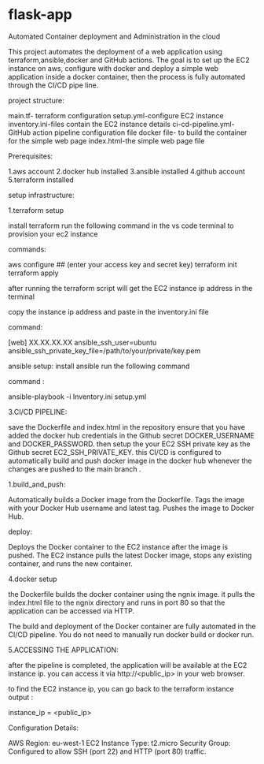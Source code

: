 # flask-app
Automated Container deployment and Administration in the cloud

This project automates the deployment of a web application using terraform,ansible,docker and GitHub actions. The goal is to set up the EC2 instance on aws, configure with docker and deploy a simple web application inside a docker container, then the process is fully automated through the CI/CD pipe line.

project structure:

main.tf- terraform configuration setup.yml-configure EC2 instance inventory.ini-files contain the EC2 instance details ci-cd-pipeline.yml- GitHub action pipeline configuration file docker file- to build the container for the simple web page index.html-the simple web page file

Prerequisites:

1.aws account 2.docker hub installed 3.ansible installed 4.github account 5.terraform installed

setup infrastructure:

1.terraform setup

install terraform run the following command in the vs code terminal to provision your ec2 instance

commands:

aws configure ## (enter your access key and secret key) terraform init terraform apply

after running the terraform script will get the EC2 instance ip address in the terminal

copy the instance ip address and paste in the inventory.ini file

command:

[web] XX.XX.XX.XX ansible_ssh_user=ubuntu ansible_ssh_private_key_file=/path/to/your/private/key.pem

ansible setup: install ansible run the following command

command :

ansible-playbook -i Inventory.ini setup.yml

3.CI/CD PIPELINE:

save the Dockerfile and index.html in the repository ensure that you have added the docker hub credentials in the Github secret DOCKER_USERNAME and DOCKER_PASSWORD. then setup the your EC2 SSH private key as the Github secret EC2_SSH_PRIVATE_KEY. this CI/CD is configured to automatically build and push docker image in the docker hub whenever the changes are pushed to the main branch .

1.build_and_push:

Automatically builds a Docker image from the Dockerfile. Tags the image with your Docker Hub username and latest tag. Pushes the image to Docker Hub.

deploy:

Deploys the Docker container to the EC2 instance after the image is pushed. The EC2 instance pulls the latest Docker image, stops any existing container, and runs the new container.

4.docker setup

the Dockerfile builds the docker container using the ngnix image. it pulls the index.html file to the ngnix directory and runs in port 80 so that the application can be accessed via HTTP.

The build and deployment of the Docker container are fully automated in the CI/CD pipeline. You do not need to manually run docker build or docker run.

5.ACCESSING THE APPLICATION:

after the pipeline is completed, the application will be available at the EC2 instance ip. you can access it via http://<public_ip> in your web browser.

to find the EC2 instance ip, you can go back to the terraform instance output :

instance_ip = <public_ip>

Configuration Details:

AWS Region: eu-west-1 EC2 Instance Type: t2.micro Security Group: Configured to allow SSH (port 22) and HTTP (port 80) traffic.
